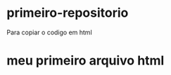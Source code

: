# primeiro-repositorio

Para copiar o codigo em html

<html>
   <H1>meu primeiro arquivo html</h1>
</html>
